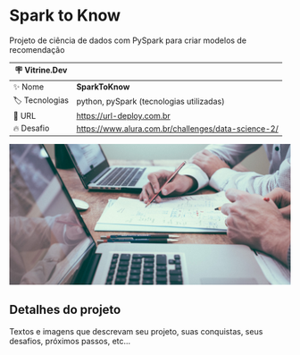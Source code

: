 # Spark to Know

Projeto de ciência de dados com PySpark para criar modelos de recomendação

| :placard: Vitrine.Dev |     |
| -------------  | --- |
| :sparkles: Nome        | **SparkToKnow**
| :label: Tecnologias | python, pySpark (tecnologias utilizadas)
| :rocket: URL         | https://url-deploy.com.br
| :fire: Desafio     | https://www.alura.com.br/challenges/data-science-2/

<!-- Inserir imagem com a #vitrinedev ao final do link -->
![](sparktoknow_bg.jpg#vitrinedev)

## Detalhes do projeto

Textos e imagens que descrevam seu projeto, suas conquistas, seus desafios, próximos passos, etc...
